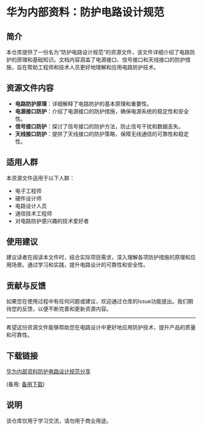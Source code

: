 # 华为内部资料：防护电路设计规范

## 简介

本仓库提供了一份名为“防护电路设计规范”的资源文件，该文件详细介绍了电路防护的原理和基础知识。文档内容涵盖了电源接口、信号接口和天线接口的防护措施，旨在帮助工程师和技术人员更好地理解和应用电路防护技术。

## 资源文件内容

- **电路防护原理**：详细解释了电路防护的基本原理和重要性。
- **电源接口防护**：介绍了电源接口的防护措施，确保电源系统的稳定性和安全性。
- **信号接口防护**：探讨了信号接口的防护方法，防止信号干扰和数据丢失。
- **天线接口防护**：提供了天线接口的防护策略，保障无线通信的可靠性和稳定性。

## 适用人群

本资源文件适用于以下人群：

- 电子工程师
- 硬件设计师
- 电路设计人员
- 通信技术工程师
- 对电路防护感兴趣的技术爱好者

## 使用建议

建议读者在阅读本文件时，结合实际项目需求，深入理解各项防护措施的原理和应用场景。通过学习和实践，提升电路设计的可靠性和安全性。

## 贡献与反馈

如果您在使用过程中有任何问题或建议，欢迎通过仓库的Issue功能提出。我们期待您的反馈，以便不断完善和更新资源内容。

---

希望这份资源文件能够帮助您在电路设计中更好地应用防护技术，提升产品的质量和可靠性。

## 下载链接
[华为内部资料防护电路设计规范分享](https://pan.quark.cn/s/2556d7823280) 

(备用: [备用下载](https://pan.baidu.com/s/1GWb80OG7EgdSBBAnrxSHww?pwd=1234))

## 说明

该仓库仅用于学习交流，请勿用于商业用途。
